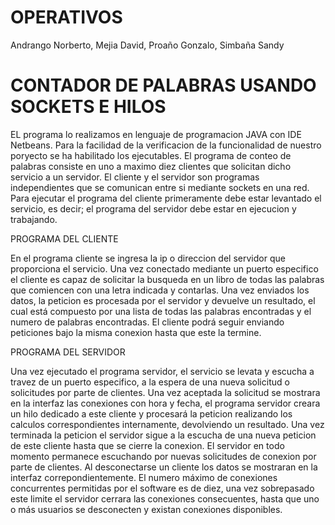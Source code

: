 # OPERATIVOS

Andrango Norberto,
Mejia David,
Proaño Gonzalo,
Simbaña Sandy


# CONTADOR DE PALABRAS USANDO SOCKETS E HILOS
EL programa lo realizamos en lenguaje de programacion JAVA con IDE Netbeans.
Para la facilidad de la verificacion de la funcionalidad de nuestro poryecto se ha habilitado los ejecutables.
El programa de conteo de palabras consiste en uno a maximo diez clientes que solicitan dicho servicio a un servidor.
El cliente y el servidor son programas independientes que se comunican entre si mediante sockets en una red.
Para ejecutar el programa del cliente primeramente debe estar levantado el servicio, es decir; el programa
del servidor debe estar en ejecucion y trabajando. 

PROGRAMA DEL CLIENTE

En el programa cliente se ingresa la ip o direccion del servidor que proporciona el servicio.
Una vez conectado mediante un puerto especifico el cliente es capaz de solicitar la busqueda 
en un libro de todas las palabras que comiencen con una letra indicada y contarlas.
Una vez enviados los datos, la peticion es procesada por el servidor y devuelve un resultado, el cual está compuesto
por una lista de todas las palabras encontradas y el numero de palabras encontradas.
El cliente podrá seguir enviando peticiones bajo la misma conexion hasta que este la termine.

PROGRAMA DEL SERVIDOR

Una vez ejecutado el programa servidor, el servicio se levata y escucha a travez de un puerto especifico, 
a la espera de una nueva solicitud o solicitudes por parte de clientes.
Una vez aceptada la solicitud se mostrara en la interfaz las conexiones con hora y fecha,
el programa servidor creara un hilo dedicado a este cliente y procesará la peticion realizando los calculos correspondientes 
internamente, devolviendo un resultado. Una vez terminada la peticion el servidor sigue a la escucha de una nueva peticion de
este cliente hasta que se cierre la conexion. 
El servidor en todo momento permanece escuchando por nuevas solicitudes de conexion por parte de clientes.
Al desconectarse un cliente los datos se mostraran en la interfaz correpondientemente.
El numero máximo de conexiones concurrentes permitidas por el software es de diez, una vez sobrepasado este limite
el servidor cerrara las conexiones consecuentes, hasta que uno o más usuarios se desconecten y existan conexiones disponibles.
